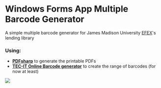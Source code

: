 # Windows Forms App Multiple Barcode Generator
A simple multiple barcode generator for James Madison University [EFEX](http://www.jmu.edu/coe/efex/)'s lending library

### Using:
- [__PDFsharp__](http://www.pdfsharp.net/NuGetPackage_PDFsharp-GDI.ashx) to generate the printable PDFs
- [__TEC-IT Online Barcode generator__](https://barcode.tec-it.com/en/UPCA?data=51000001848) to create the range of barcodes (for now at least)

![](https://raw.githubusercontent.com/MrPickles2009/BarcodeGenerator-Windows-Forms-App/master/AppLayout.png)
